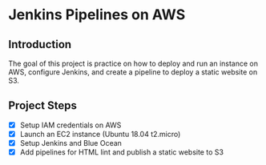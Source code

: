 # Jenkins Pipelines on AWS

## Introduction
The goal of this project is practice on how to deploy and run an instance on AWS, configure Jenkins, and create a pipeline to deploy a static website on S3.

## Project Steps
- [x] Setup IAM credentials on AWS
- [x] Launch an EC2 instance (Ubuntu 18.04 t2.micro)
- [x] Setup Jenkins and Blue Ocean
- [x] Add pipelines for HTML lint and publish a static website to S3
